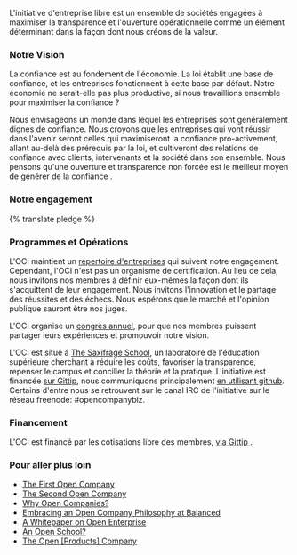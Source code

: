L'initiative d'entreprise libre est un ensemble de sociétés engagées à
maximiser la transparence et l'ouverture opérationnelle comme un élément déterminant dans la façon dont
nous créons de la valeur.


### Notre Vision

La confiance est au fondement de l'économie. La loi établit une base de confiance,
et les entreprises fonctionnent à cette base par défaut.
Notre économie ne serait-elle pas plus productive, si nous travaillions
ensemble pour maximiser la confiance ?

Nous envisageons un monde dans lequel les entreprises sont généralement dignes de confiance. Nous croyons
que les entreprises qui vont réussir dans l'avenir seront celles qui
maximiseront la confiance pro-activement, allant au-delà des prérequis par la loi, et cultiveront
des relations de confiance avec clients, intervenants et la société dans son ensemble. Nous
pensons qu'une ouverture et transparence non forcée est le meilleur
moyen de générer de la confiance .

### Notre engagement

{% translate pledge %}


### Programmes et Opérations

L'OCI maintient un [répertoire d'entreprises](/directory/) qui suivent notre
engagement. Cependant, l'OCI n'est pas un organisme de certification. Au lieu de cela, nous
invitons nos membres à définir eux-mêmes la façon dont ils s'acquittent de leur engagement.
Nous invitons l'innovation et le partage des réussites et des échecs. Nous espérons
que le marché et l'opinion publique sauront être nos juges.

L'OCI organise un [congrès annuel](/summit/), pour que nos membres puissent partager leurs
expériences et promouvoir notre vision.

L'OCI est situé á [The Saxifrage School](http://www.saxifrageschool.org/), un laboratoire de
l'éducation supérieure cherchant à réduire les coûts, favoriser la transparence, repenser le campus et
concilier la théorie et la pratique. L'initiative est financée [sur
Gittip](https://www.gittip.com/on/twitter/employeveryone/), nous communiquons
principalement [en utilisant github](https://github.com/opencompany/opencompany.github.io/issues). Certains d'entre nous se retrouvent sur le canal IRC de l'initiative sur le réseau freenode: #opencompanybiz.


### Financement

L'OCI est financé par les cotisations libre des membres, <a href=" https://www.gittip.com/opencompanybiz/">via Gittip </a>.

<div class="gittip-widget">
    <script data-gittip-username="opencompanybiz" src="//gttp.co/v1.js"></script>
</div>


### Pour aller plus loin

  - <a href="http://blog.gittip.com/post/26350459746/the-first-open-company">The First Open Company</a>
  - <a href="https://medium.com/building-gittip/4cbab7ca1a47">The Second Open Company</a>
  - <a href="https://medium.com/p/fdb74d1b4f0f/">Why Open Companies?</a>
  - <a href="https://www.balancedpayments.com/open">Embracing an Open Company Philosophy at Balanced</a>
  - <a href="/resources/whitepaper.pdf">A Whitepaper on Open Enterprise</a>
  - <a href="https://medium.com/the-saxifrage-school/1cc89b9de873">An Open School?</a>
  - <a href="http://theopencompany.net/pages/about-us">The Open [Products] Company</a>

